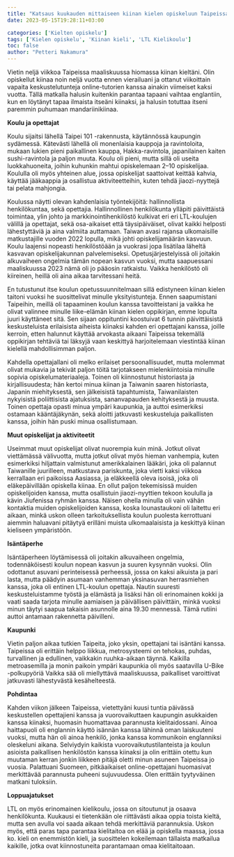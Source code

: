 ```yaml
---
title: "Katsaus kuukauden mittaiseen kiinan kielen opiskeluun Taipeissa"
date: 2023-05-15T19:28:11+03:00

categories: ['Kielten opiskelu']
tags: ['Kielen opiskelu', 'Kiinan kieli', 'LTL Kielikoulu']
toc: false
author: "Petteri Nakamura"
---
```


Vietin neljä viikkoa Taipeissa maaliskuussa hiomassa kiinan kieltäni. Olin opiskellut kiinaa noin neljä vuotta ennen vierailuani ja ottanut viikoittain vapaita keskustelutunteja online-tutorien kanssa ainakin viimeiset kaksi vuotta. Tällä matkalla halusin kuitenkin parantaa tapaani vaihtaa englantiin, kun en löytänyt tapaa ilmaista itseäni kiinaksi, ja halusin totuttaa itseni paremmin puhumaan  mandariinikiinaa.

<!--more-->

**Koulu ja opettajat**

Koulu sijaitsi lähellä Taipei 101 -rakennusta, käytännössä kaupungin sydämessä. Kätevästi lähellä oli monenlaisia kauppoja ja ravintoloita, mukaan lukien pieni paikallinen kauppa, Hakka-ravintola, japanilainen kaiten sushi-ravintola ja paljon muuta. Koulu oli pieni, mutta sillä oli useita luokkahuoneita, joihin kuhunkin mahtui opiskelemaan 2–10 opiskelijaa. Koululla oli myös yhteinen alue, jossa opiskelijat saattoivat keittää kahvia, käyttää jääkaappia ja osallistua aktiviteetteihin, kuten tehdä jiaozi-nyyttejä tai pelata mahjongia.

Koulussa näytti olevan kahdenlaisia työntekijöitä: hallinnollista henkilökuntaa, sekä opettajia. Hallinnollinen henkilökunta ylläpiti päivittäistä toimintaa, ylin johto ja markkinointihenkilöstö kulkivat eri eri LTL-koulujen välillä ja opettajat, sekä osa-aikaiset että täysipäiväiset, olivat kaikki helposti lähestyttäviä ja aina valmiita auttamaan. Taiwan avasi rajansa ulkomaisille matkustajille vuoden 2022 lopulla, mikä johti opiskelijamäärän kasvuun. Koulu laajensi nopeasti henkilöstöään ja vuokrasi jopa lisätilaa läheltä kasvavan opiskelijakunnan palvelemiseksi. Opetusjärjestelyissä oli joitakin alkuvaiheen ongelmia tämän nopean kasvun vuoksi, mutta saapuessani maaliskuussa 2023 nämä oli jo pääosin ratkaistu. Vaikka henkilöstö oli kiireinen, heillä oli aina aikaa tarvitessani heitä.

En tutustunut itse koulun opetussuunnitelmaan sillä edistyneen kiinan kielen taitoni vuoksi he suosittelivat minulle yksityistunteja. Ennen saapumistani Taipeihin, meillä oli tapaaminen koulun kanssa tavoitteistani ja vaikka he olivat valinnee  minulle liike-elämän kiinan kielen oppikirjan, emme lopulta juuri käyttäneet sitä. Sen sijaan oppituntini koostuivat 6 tunnin päivittäisistä keskusteluista erilaisista aiheista kiinaksi kahden eri opettajani kanssa, joille kerroin, etten halunnut käyttää arvokasta aikaani Taipeissa tekemällä oppikirjan tehtäviä tai läksyjä vaan keskittyä harjoitelemaan viestintää kiinan kielellä mahdollisimman paljon. 

Kahdella opettajallani oli melko erilaiset persoonallisuudet, mutta molemmat olivat mukavia ja tekivät paljon töitä tarjotakseen mielenkiintoisia minulle sopivia opiskelumateriaaleja. Toinen oli kiinnostunut historiasta ja kirjallisuudesta; hän kertoi minua kiinan ja Taiwanin saaren historiasta, Japanin miehityksestä, sen jälkeisistä tapahtumista, Taiwanilaisten nykyisistä poliittisista ajatuksista, sananvapauden kehityksestä ja muusta. Toinen opettaja opasti minua ympäri kaupunkia, ja auttoi esimerkiksi ostamaan kääntäjäkynän, sekä aloitti jatkuvasti keskusteluja paikallisten kanssa, joihin hän puski minua osallistumaan.

**Muut opiskelijat ja aktiviteetit**

Useimmat muut opiskelijat olivat nuorempia kuin minä. Jotkut olivat viettämässä välivuotta, mutta jotkut olivat myös hieman vanhempia, kuten esimerkiksi hiljattain valmistunut amerikkalainen lääkäri, joka oli palannut Taiwanille juurilleen, matkustava pariskunta, joka vietti kaksi viikkoa kerrallaan eri paikoissa Aasiassa, ja eläkkeellä oleva isoisä, joka oli eläkepäivillään opiskella kiinaa. En ollut paljon tekemisissä muiden opiskelijoiden kanssa, mutta osallistuin jiaozi-nyyttien tekoon koululla ja kävin Jiufenissa ryhmän kanssa. Näisen ohella minulla oli vain vähän kontaktia muiden opiskelijoiden kanssa, koska lounastaukoni oli laitettu eri aikaan, minkä uskon olleen tarkoituksellista koulun puolesta kerrottuani aiemmin haluavani pitäytyä erilläni muista ulkomaalaisista ja keskittyä kiinan kieliseen ympäristöön.

**Isäntäperhe**

Isäntäperheen löytämisessä oli joitakin alkuvaiheen ongelmia, todennäköisesti koulun nopean kasvun ja suuren kysynnän vuoksi. Olin odottanut asuvani perinteisessä perheessä, jossa on kaksi aikuista ja pari lasta, mutta päädyin asumaan vanhemman yksinasuvan herrasmiehen kanssa, joka oli entinen LTL-koulun opettaja. Nautin suuresti keskusteluistamme työstä ja elämästä ja lisäksi hän oli erinomainen kokki ja vaati saada tarjota minulle aamiaisen ja päivällisen päivittäin, minkä vuoksi minun täytyi saapua takaisin asunnolle aina 19.30 mennessä. Tämä rutiini auttoi antamaan rakennetta päivilleni.

**Kaupunki**

Vietin paljon aikaa tutkien Taipeita, joko yksin, opettajani tai isäntäni kanssa. Taipeissa oli erittäin helppo liikkua, metrosysteemi on tehokas, puhdas, turvallinen ja edullinen, vaikkakin ruuhka-aikaan täynnä. Kaikilla metroasemilla ja monin paikoin ympäri kaupunkia oli myös saatavilla U-Bike -polkupyöriä Vaikka sää oli miellyttävä maaliskuussa, paikalliset varoittivat jatkuvasti lähestyvästä kesähelteestä.

**Pohdintaa**

Kahden viikon jälkeen Taipeissa, vietettyäni kuusi tuntia päivässä keskustellen opettajieni kanssa ja vuorovaikuttaen kaupungin asukkaiden kanssa kiinaksi, huomasin huomattavaa parannusta kielitaidossani. Ainoa haittapuoli oli englannin käyttö isännän kanssa lähinnä oman laiskuuteni vuoksi, mutta hän oli ainoa henkilö, jonka kanssa kommunikoin englanniksi oleskeluni aikana. Selviydyin kaikista vuorovaikutustilanteista ja koulun asioista paikallisen henkilöstön kanssa kiinaksi ja olin erittäin otettu kun muutaman kerran jonkin liikkeen pitäjä oletti minun asuneen Taipeissa jo vuosia. Palattuani Suomeen, pitkäaikaiset online-opettajani huomasivat merkittävää parannusta puheeni sujuvuudessa. Olen erittäin tyytyväinen matkani tuloksiin.

**Loppuajatukset**

LTL on myös erinomainen kielikoulu, jossa on sitoutunut ja osaava henkilökunta. Kuukausi ei tietenkään ole riittävästi aikaa oppia toista kieltä, mutta sen avulla voi saada aikaan tehdä merkittäviä parannuksia. Uskon myös, että paras tapa parantaa kielitaitoa on elää ja opiskella maassa, jossa ko. kieli on enemmistön kieli, ja suosittelen kokeilemaan tällaista matkailua kaikille, jotka ovat kiinnostuneita parantamaan omaa kielitaitoaan.


